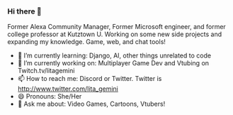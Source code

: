 ### Hi there 👋

Former Alexa Community Manager, Former Microsoft engineer, and former college professor at Kutztown U. 
Working on some new side projects and expanding my knowledge. Game, web, and chat tools!


- 🌱 I’m currently learning: Django, AI, other things unrelated to code
- 🔭 I’m currently working on: Multiplayer Game Dev and Vtubing on Twitch.tv/litagemini 
- 📫 How to reach me: Discord or Twitter. Twitter is http://www.twitter.com/lita_gemini  
- 😄 Pronouns: She/Her  
- 💬 Ask me about: Video Games, Cartoons, Vtubers!


<!--
**AJLange/AJLange** is a ✨ _special_ ✨ repository because its `README.md` (this file) appears on your GitHub profile.

Here are some ideas to get you started:

- 
- 🌱 I’m currently learning ...
- 👯 I’m looking to collaborate on ...
- 🤔 I’m looking for help with ...
- 💬 Ask me about ...

-  ...
- ⚡ Fun fact: ...
-->
